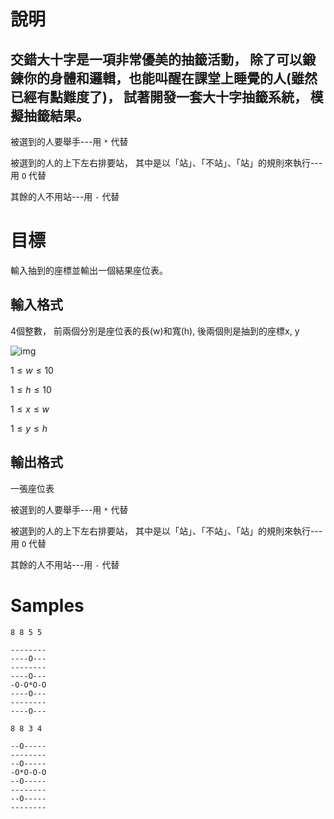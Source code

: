 # 說明

交錯大十字是一項非常優美的抽籤活動， 除了可以鍛鍊你的身體和邏輯，也能叫醒在課堂上睡覺的人(雖然已經有點難度了)， 試著開發一套大十字抽籤系統， 模擬抽籤結果。
---

被選到的人要舉手---用 ```*``` 代替

被選到的人的上下左右排要站， 其中是以「站」、「不站」、「站」的規則來執行---用 ```O``` 代替

其餘的人不用站---用 ```-``` 代替

# 目標

輸入抽到的座標並輸出一個結果座位表。

## 輸入格式

4個整數， 前兩個分別是座位表的長(w)和寬(h), 後兩個則是抽到的座標x, y

![img](https://upload.cc/i1/2023/06/07/XrY0Dq.png)

$1 \leq w \leq 10$

$1 \leq h \leq 10$

$1 \leq x \leq w$

$1 \leq y \leq h$

## 輸出格式

一張座位表

被選到的人要舉手---用 ```*``` 代替

被選到的人的上下左右排要站， 其中是以「站」、「不站」、「站」的規則來執行---用 ```O``` 代替

其餘的人不用站---用 ```-``` 代替

# Samples

```input1
8 8 5 5
```

```output1
--------
----O---
--------
----O---
-O-O*O-O
----O---
--------
----O---
```

```input2
8 8 3 4
```

```output2
--O-----
--------
--O-----
-O*O-O-O
--O-----
--------
--O-----
--------
```
